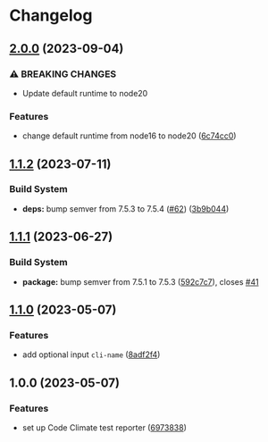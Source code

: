 # Changelog

## [2.0.0](https://github.com/remarkablemark/setup-codeclimate/compare/v1.1.2...v2.0.0) (2023-09-04)


### ⚠ BREAKING CHANGES

* Update default runtime to node20

### Features

* change default runtime from node16 to node20 ([6c74cc0](https://github.com/remarkablemark/setup-codeclimate/commit/6c74cc0b62575f0b2451c6b901ce8afb4f8dd246))

## [1.1.2](https://github.com/remarkablemark/setup-codeclimate/compare/v1.1.1...v1.1.2) (2023-07-11)


### Build System

* **deps:** bump semver from 7.5.3 to 7.5.4 ([#62](https://github.com/remarkablemark/setup-codeclimate/issues/62)) ([3b9b044](https://github.com/remarkablemark/setup-codeclimate/commit/3b9b044cb73548491f1abfbe038e58c2067c55da))

## [1.1.1](https://github.com/remarkablemark/setup-codeclimate/compare/v1.1.0...v1.1.1) (2023-06-27)


### Build System

* **package:** bump semver from 7.5.1 to 7.5.3 ([592c7c7](https://github.com/remarkablemark/setup-codeclimate/commit/592c7c780c876cc94c5456a455cce78936b1b8a5)), closes [#41](https://github.com/remarkablemark/setup-codeclimate/issues/41)

## [1.1.0](https://github.com/remarkablemark/setup-codeclimate/compare/v1.0.0...v1.1.0) (2023-05-07)


### Features

* add optional input `cli-name` ([8adf2f4](https://github.com/remarkablemark/setup-codeclimate/commit/8adf2f471abdc1ef71b28f692de56f6591420cc1))

## 1.0.0 (2023-05-07)


### Features

* set up Code Climate test reporter ([6973838](https://github.com/remarkablemark/setup-codeclimate/commit/6973838182fc94f746cb3f68d0037dd6da0c0291))
